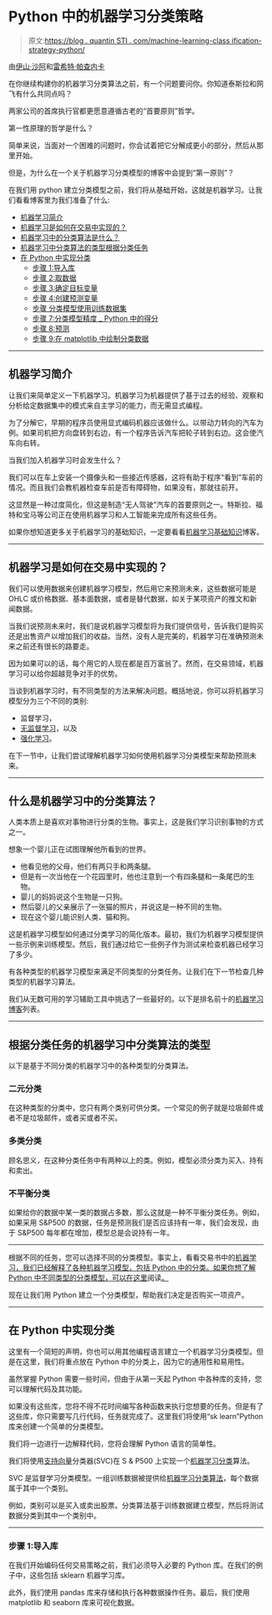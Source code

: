# Python 中的机器学习分类策略

> 原文:[https://blog . quantin STI . com/machine-learning-class ification-strategy-python/](https://blog.quantinsti.com/machine-learning-classification-strategy-python/)

由[伊山·沙阿](https://www.linkedin.com/in/ishan-shah-18393828/)和[雷希特·帕查内卡](https://in.linkedin.com/in/rekhit)

在你继续构建你的机器学习分类算法之前，有一个问题要问你。你知道泰斯拉和网飞有什么共同点吗？

两家公司的首席执行官都更愿意遵循古老的“首要原则”哲学。

第一性原理的哲学是什么？

简单来说，当面对一个困难的问题时，你会试着把它分解成更小的部分，然后从那里开始。

但是，为什么在一个关于机器学习分类模型的博客中会提到“第一原则”？

在我们用 python 建立分类模型之前，我们将从基础开始，这就是机器学习。让我们看看博客里为我们准备了什么:

*   [机器学习简介](#a-brief-on-machine-learning)
*   [机器学习是如何在交易中实现的？](#how-is-machine-learning-being-implemented-in-trading)
*   [](#how-is-machine-learning-being-implemented-in-trading)[机器学习中的分类算法是什么？](#what-is-a-classification-algorithm-in-machine-learning)
*   [机器学习中分类算法的类型根据分类任务](#types-of-classification-algorithms-in-machine-learning-according-to-classification-tasks)
*   [在 Python 中实现分类](#implementing-classification-in-python)
    *   [步骤 1:导入库](#step-1-import-the-libraries)
    *   [步骤 2:取数据](#step-2-fetch-data)
    *   [步骤 3:确定目标变量](#step-3-determine-the-target-variable)
    *   [步骤 4:创建预测变量](#step-4-creation-of-predictors-variables)
    *   [步骤 分类模型使用训练数据集](#step-5-test-and-train-dataset-split)
    *   [步骤 7:分类模型精度 _ Python 中的得分](#step-7-the-classification-model-accuracy_score-in-python)
    *   [步骤 8:预测](#step-8-prediction)
    *   [步骤 9:在 matplotlib 中绘制分类数据](#step-9-plotting-classification-data-in-matplotlib)

* * *

## **机器学习简介**

让我们来简单定义一下机器学习。机器学习为机器提供了基于过去的经验、观察和分析给定数据集中的模式来自主学习的能力，而无需显式编程。

为了分解它，早期的程序员使用显式编码机器应该做什么。以带动力转向的汽车为例。如果司机把方向盘转到右边，有一个程序告诉汽车把轮子转到右边。这会使汽车向右转。

当我们加入机器学习时会发生什么？

我们可以在车上安装一个摄像头和一些接近传感器，这将有助于程序“看到”车前的情况。而且我们会教机器检查车前是否有障碍物，如果没有，那就往前开。

这显然是一种过度简化，但这是制造“无人驾驶”汽车的首要原则之一。特斯拉、福特和宝马等公司正在使用机器学习和人工智能来完成所有这些任务。

如果你想知道更多关于机器学习的基础知识，一定要看看[机器学习基础知识](/machine-learning-basics/)博客。

* * *

## 机器学习是如何在交易中实现的？

我们可以使用数据来创建机器学习模型，然后用它来预测未来，这些数据可能是 OHLC 或价格数据、基本面数据，或者是替代数据，如关于某项资产的推文和新闻数据。

当我们说预测未来时，我们是说机器学习模型将为我们提供信号，告诉我们是购买还是出售资产以增加我们的收益。当然，没有人是完美的，机器学习在准确预测未来之前还有很长的路要走。

因为如果可以的话，每个用它的人现在都是百万富翁了。然而，在交易领域，机器学习可以给你超越竞争对手的优势。

当谈到机器学习时，有不同类型的方法来解决问题。概括地说，你可以将机器学习模型分为三个不同的类别:

*   监督学习，
*   [无监督学习](/unsupervised-learning/)，以及
*   [强化学习](/reinforcement-learning-trading/)。

在下一节中，让我们尝试理解机器学习如何使用机器学习分类模型来帮助预测未来。

* * *

## **什么是机器学习中的分类算法？**

人类本质上是喜欢对事物进行分类的生物。事实上，这是我们学习识别事物的方式之一。

想象一个婴儿正在试图理解他所看到的世界。

*   他看见他的父母，他们有两只手和两条腿。
*   但是有一次当他在一个花园里时，他也注意到一个有四条腿和一条尾巴的生物。
*   婴儿的妈妈说这个生物是一只狗。
*   然后婴儿的父亲展示了一张猫的照片，并说这是一种不同的生物。
*   现在这个婴儿能识别人类、猫和狗。

这是机器学习模型如何通过分类学习的简化版本。最初，我们为机器学习模型提供一些示例来训练模型。然后，我们通过给它一些例子作为测试来检查机器已经学习了多少。

有各种类型的机器学习模型来满足不同类型的分类任务。让我们在下一节检查几种类型的机器学习算法。

我们从无数可用的学习辅助工具中挑选了一些最好的。以下是排名前十的[机器学习博客](/machine-learning-top-blogs/)列表。

* * *

## **根据分类任务的机器学习中分类算法的类型**

以下是基于不同分类的机器学习中的各种类型的分类算法。

### 二元分类

在这种类型的分类中，您只有两个类别可供分类。一个常见的例子就是垃圾邮件或者不是垃圾邮件，或者买或者不买。

### 多类分类

顾名思义，在这种分类任务中有两种以上的类。例如，模型必须分类为买入、持有和卖出。

### 不平衡分类

如果给你的数据中某一类的数据占多数，那么这就是一种不平衡分类任务。例如，如果采用 S&P500 的数据，任务是预测我们是否应该持有一年，我们会发现，由于 S&P500 每年都在增加，模型总是会说持有一年。

* * *

根据不同的任务，您可以选择不同的分类模型。事实上，看看交易书中的[机器学习，我们已经解释了各种机器学习模型，包括 Python 中的分类。如果你想了解 Python 中不同类型的分类模型，可以在这里](https://www.quantinsti.com/machine-learning-trading-book)阅读[。](/machine-learning-classification/)

现在让我们用 Python 建立一个分类模型，帮助我们决定是否购买一项资产。

* * *

## **在 Python 中实现分类**

这里有一个简短的声明，你也可以用其他编程语言建立一个机器学习分类模型。但是在这里，我们将重点放在 Python 中的分类上，因为它的通用性和易用性。

虽然掌握 Python 需要一些时间，但由于从第一天起 Python 中各种库的支持，您可以理解代码及其功能。

如果没有这些库，您将不得不花时间编写各种函数来执行您想要的任务。但是有了这些库，你只需要写几行代码，任务就完成了。这里我们将使用“sk learn”Python 库来创建一个简单的分类模型。

我们将一边进行一边解释代码，您将会理解 Python 语言的简单性。

我们将使用[支持向量](/support-vector-machines-introduction/)分类器(SVC)在 S & P500 上实现一个[机器学习分类](https://quantra.quantinsti.com/course/trading-machine-learning-classification-svm)算法。

SVC 是监督学习分类模型。一组训练数据被提供给[机器学习分类算法](https://quantra.quantinsti.com/course/trading-machine-learning-classification-svm)，每个数据属于其中一个类别。

例如，类别可以是买入或卖出股票。分类算法基于训练数据建立模型，然后将测试数据分类到其中一个类别中。

* * *

### 步骤 1:导入库

在我们开始编码任何交易策略之前，我们必须导入必要的 Python 库。在我们的例子中，这些包括 sklearn 机器学习库。

此外，我们使用 pandas 库来存储和执行各种数据操作任务。最后，我们使用 matplotlib 和 seaborn 库来可视化数据。